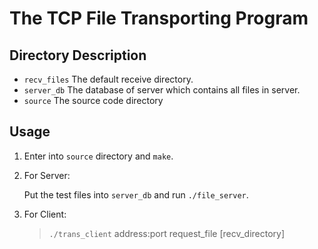 The TCP File Transporting Program
=================================

Directory Description
---------------------

- `recv_files` The default receive directory.
- `server_db` The database of server which contains all files in server.
- `source` The source code directory

Usage
-----

1. Enter into `source` directory and `make`.

2. For Server:

    Put the test files into `server_db` and run `./file_server`.

3. For Client:

    > `./trans_client` address:port request_file [recv_directory]
